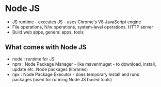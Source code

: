 # Node JS
- JS runtime - executes JS - uses Chrome's V8 JavaScript engine
- File operations, N/w operations, system-level operations, HTTP server
- Build web apps, general apps, tools

## What comes with Node JS
- node : runtime for JS
- npm : Node Package Manager - like maven/nuget - to download, install, update etc. Node packages (libraries)
- npx : Node Package Executor - does temporary install and runs packages (used for running Node JS based tools)
